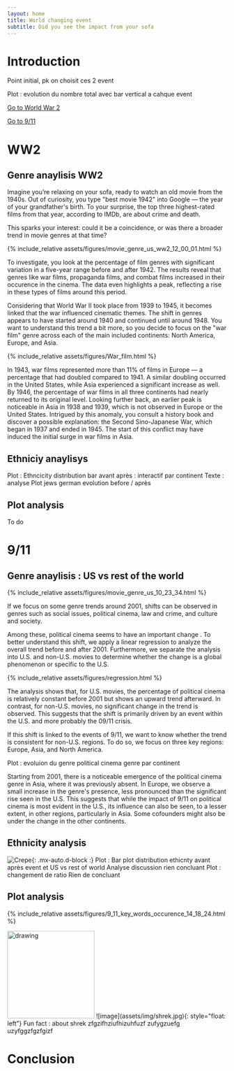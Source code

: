 ```yaml
---
layout: home
title: World changing event
subtitle: Did you see the impact from your sofa 
---
```

# Introduction
Point initial, pk on choisit ces 2 event

Plot : evolution du nombre total avec bar vertical a cahque event 

[Go to World War 2](#ww2)

[Go to 9/11](#911)

# WW2 

 ## Genre anaylisis WW2


Imagine you’re relaxing on your sofa, ready to watch an old movie from the 1940s. Out of curiosity, you type "best movie 1942" into Google — the year of your grandfather's birth. To your surprise, the top three highest-rated films from that year, according to IMDb, are about crime and death.

This sparks your interest: could it be a coincidence, or was there a broader trend in movie genres at that time?


{% include_relative assets/figures/movie_genre_us_ww2_12_00_01.html %} 

To investigate, you look at the percentage of film genres with significant variation in a five-year range before and after 1942. The results reveal that genres like war films, propaganda films, and combat films increased in their occurence in the cinema. The data even highlights a peak, reflecting a rise in these types of films around this period.

Considering that World War II took place from 1939 to 1945, it becomes linked that the war influenced cinematic themes. The shift in genres appears to have started around 1940 and continued until around 1948.
You want to understand this trend a bit more, so you decide to focus on the "war film" genre across each of the main included continents: North America, Europe, and Asia.

{% include_relative assets/figures/War_film.html %} 

In 1943, war films represented more than 11% of films in Europe — a percentage that had doubled compared to 1941. A similar doubling occurred in the United States, while Asia experienced a significant increase as well. By 1946, the percentage of war films in all three continents had nearly returned to its original level.
Looking further back, an earlier peak is noticeable in Asia in 1938 and 1939, which is not observed in Europe or the United States. Intrigued by this anomaly, you consult a history book and discover a possible explanation: the Second Sino-Japanese War, which began in 1937 and ended in 1945. The start of this conflict may have induced the initial surge in war films in Asia.


## Ethniciy anaylisys 
Plot :  Ethncicity distribution bar avant après : interactif par continent 
Texte : analyse 
Plot jews german evolution before / après 

## Plot analysis 
To do 


# 9/11

## Genre anaylisis : US vs rest of the world

{% include_relative assets/figures/movie_genre_us_10_23_34.html %} 

If we focus on some genre trends around 2001, shifts can be observed in genres such as social issues, political cinema, law and crime, and culture and society.

Among these, political cinema seems to have an important change . To better understand this shift, we apply a linear regression to analyze the overall trend before and after 2001. Furthermore, we separate the analysis into U.S. and non-U.S. movies to determine whether the change is a global phenomenon or specific to the U.S.

{% include_relative assets/figures/regression.html %} 

The analysis shows that, for U.S. movies, the percentage of political cinema is relatively constant before 2001 but shows an upward trend afterward. In contrast, for non-U.S. movies, no significant change in the trend is observed. This suggests that the shift is primarily driven by an event within the U.S. and more probably the 09/11 crisis.

If this shift is linked to the events of 9/11, we want to know whether the trend is consistent for non-U.S. regions. To do so, we focus on three key regions: Europe, Asia, and North America.

Plot :  evoluion du genre political cinema genre par continent 

Starting from 2001, there is a noticeable emergence of the political cinema genre in Asia, where it was previously absent. In Europe, we observe a small increase in the genre's presence, less pronounced than the significant rise seen in the U.S.
This suggests that while the impact of 9/11 on political cinema is most evident in the U.S., its influence can also be seen, to a lesser extent, in other regions, particularly in Asia. Some cofounders might also be under the change in the other continents. 


## Ethnicity analysis
![Crepe](/assets/figures/WW2_etchnicty_distribution.png){: .mx-auto.d-block :}
Plot : Bar plot distribution ethicnty avant après event et  US vs rest of world
Analyse discussion rien concluant 
Plot : changement de ratio 
Rien de concluant 


## Plot analysis 
{% include_relative assets/figures/9_11_key_words_occurence_14_18_24.html %} 

<img src="assets/img/shrek.jpg" alt="drawing" width="200"/>
![image](assets/img/shrek.jpg){: style="float: left"}
Fun fact : about shrek 
zfgzifhziufhizuhfuzf zufygzuefg uzyfggzfgzfgizf


# Conclusion
